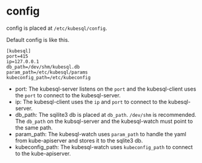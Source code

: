 # config

config is placed at `/etc/kubesql/config`.

Default config is like this.

```
[kubesql]
port=415
ip=127.0.0.1
db_path=/dev/shm/kubesql.db
param_path=/etc/kubesql/params
kubeconfig_path=/etc/kubeconfig
```

- port: The kubesql-server listens on the `port` and the kubesql-client uses the `port` to connect to the kubesql-server.
- ip: The kubesql-client uses the `ip` and `port` to connect to the kubesql-server.
- db_path: The sqilite3 db is placed at `db_path`. `/dev/shm` is recommended. The `db_path` on the kubsql-server and the kubesql-watch must point to the same path.
- param_path: The kubesql-watch uses `param_path` to handle the yaml from kube-apiserver and stores it to the sqlite3 db.
- kubeconfig_path: The kubesql-watch uses `kubeconfig_path` to connect to the kube-apiserver.